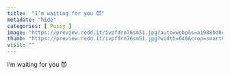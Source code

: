 ```yaml
---
title:  "I’m waiting for you 😈"
metadate: "hide"
categories: [ Pussy ]
image: "https://preview.redd.it/ivpfdrn76sm51.jpg?auto=webp&s=a1988bd8e80876f5476a370ae2536d091b13c4c5"
thumb: "https://preview.redd.it/ivpfdrn76sm51.jpg?width=640&crop=smart&auto=webp&s=d1158f410d2297cdc754d9347983c6647aa41dea"
visit: ""
---
```

I’m waiting for you 😈
